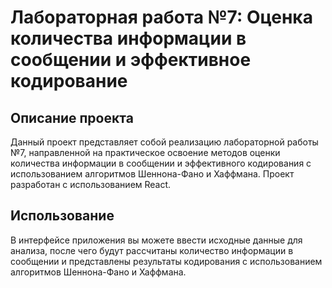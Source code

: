 

# Лабораторная работа №7: Оценка количества информации в сообщении и эффективное кодирование

## Описание проекта

Данный проект представляет собой реализацию лабораторной работы №7, направленной на практическое освоение методов оценки количества информации в сообщении и эффективного кодирования с использованием алгоритмов Шеннона-Фано и Хаффмана. Проект разработан с использованием React.

## Использование
В интерфейсе приложения вы можете ввести исходные данные для анализа, после чего будут рассчитаны количество информации в сообщении и представлены результаты кодирования с использованием алгоритмов Шеннона-Фано и Хаффмана.
